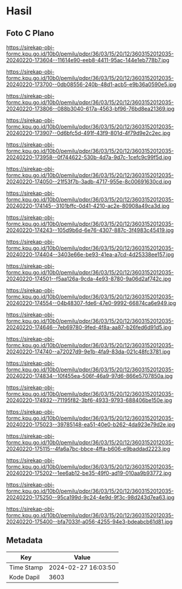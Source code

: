 # Hasil

## Foto C Plano

https://sirekap-obj-formc.kpu.go.id/10b0/pemilu/pdpr/36/03/15/20/12/3603152012035-20240220-173604--11614e90-eeb8-4411-95ac-144e1eb778b7.jpg

https://sirekap-obj-formc.kpu.go.id/10b0/pemilu/pdpr/36/03/15/20/12/3603152012035-20240220-173700--0db08556-240b-48d1-acb5-e9b36a0590e5.jpg

https://sirekap-obj-formc.kpu.go.id/10b0/pemilu/pdpr/36/03/15/20/12/3603152012035-20240220-173806--088b3040-617a-4563-bf96-76bd8ea21369.jpg

https://sirekap-obj-formc.kpu.go.id/10b0/pemilu/pdpr/36/03/15/20/12/3603152012035-20240220-173907--0d6bfc5d-491f-43f9-801d-4f79d9e2c2ec.jpg

https://sirekap-obj-formc.kpu.go.id/10b0/pemilu/pdpr/36/03/15/20/12/3603152012035-20240220-173958--0f744622-530b-4d7a-9d7c-1cefc9c99f5d.jpg

https://sirekap-obj-formc.kpu.go.id/10b0/pemilu/pdpr/36/03/15/20/12/3603152012035-20240220-174050--21f53f7b-3adb-4717-955e-8c00691630cd.jpg

https://sirekap-obj-formc.kpu.go.id/10b0/pemilu/pdpr/36/03/15/20/12/3603152012035-20240220-174145--3101bffc-0d41-4210-ac2e-80908a49ca3d.jpg

https://sirekap-obj-formc.kpu.go.id/10b0/pemilu/pdpr/36/03/15/20/12/3603152012035-20240220-174243--105d9b6d-6e76-4307-887c-3f4983c45419.jpg

https://sirekap-obj-formc.kpu.go.id/10b0/pemilu/pdpr/36/03/15/20/12/3603152012035-20240220-174404--3403e66e-be93-41ea-a7cd-4d25338ee157.jpg

https://sirekap-obj-formc.kpu.go.id/10b0/pemilu/pdpr/36/03/15/20/12/3603152012035-20240220-174501--f5aa126a-9cda-4e93-8780-9a06d2af742c.jpg

https://sirekap-obj-formc.kpu.go.id/10b0/pemilu/pdpr/36/03/15/20/12/3603152012035-20240220-174554--04b48307-fde6-47e0-9992-66874ca6e949.jpg

https://sirekap-obj-formc.kpu.go.id/10b0/pemilu/pdpr/36/03/15/20/12/3603152012035-20240220-174646--7eb69780-9fed-4f8a-aa87-b26fed6d91d5.jpg

https://sirekap-obj-formc.kpu.go.id/10b0/pemilu/pdpr/36/03/15/20/12/3603152012035-20240220-174740--a72027d9-9e1b-4fa9-83da-021c48fc3781.jpg

https://sirekap-obj-formc.kpu.go.id/10b0/pemilu/pdpr/36/03/15/20/12/3603152012035-20240220-174834--10f455ea-506f-46a9-97d6-866e5707850a.jpg

https://sirekap-obj-formc.kpu.go.id/10b0/pemilu/pdpr/36/03/15/20/12/3603152012035-20240220-174932--71195f82-3bf6-4933-9793-688406be150e.jpg

https://sirekap-obj-formc.kpu.go.id/10b0/pemilu/pdpr/36/03/15/20/12/3603152012035-20240220-175023--39785148-ea51-40e0-b262-4da923e79d2e.jpg

https://sirekap-obj-formc.kpu.go.id/10b0/pemilu/pdpr/36/03/15/20/12/3603152012035-20240220-175115--4fa6a7bc-bbce-4ffa-b606-e9baddad2223.jpg

https://sirekap-obj-formc.kpu.go.id/10b0/pemilu/pdpr/36/03/15/20/12/3603152012035-20240220-175202--1ee6ab12-be35-49f0-ad19-010aa9b93772.jpg

https://sirekap-obj-formc.kpu.go.id/10b0/pemilu/pdpr/36/03/15/20/12/3603152012035-20240220-175250--95ca199d-9c24-4e9d-9f3c-98d243d7ea63.jpg

https://sirekap-obj-formc.kpu.go.id/10b0/pemilu/pdpr/36/03/15/20/12/3603152012035-20240220-175400--bfa7033f-a056-4255-94e3-bdeabcb61d81.jpg


## Metadata

| Key        | Value               |
| ---------- | ------------------- |
| Time Stamp | 2024-02-27 16:03:50 |
| Kode Dapil | 3603                |



